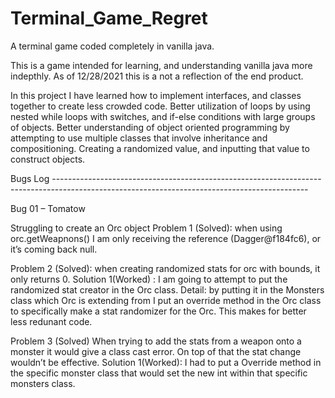 # Terminal_Game_Regret
A terminal game coded completely in vanilla java.

This is a game intended for learning, and understanding vanilla java more indepthly.
As of 12/28/2021 this is a not a reflection of the end product. 

In this project I have learned how to implement interfaces, and classes together to create less crowded code.
Better utilization of loops by using nested while loops with switches, and if-else conditions with large groups of objects.
Better understanding of object oriented programming by attempting to use multiple classes that involve inheritance and compositioning.
Creating a randomized value, and inputting that value to construct objects.






Bugs Log ---------------------------------------------------------------------------------------------------------------------------------------------

Bug 01 – Tomatow

Struggling to create an Orc object
Problem 1 (Solved): when using orc.getWeapnons() I am only receiving the reference (Dagger@f184fc6), or it’s coming back null.

Problem 2 (Solved): when creating randomized stats for orc with bounds, it only returns 0.
Solution 1(Worked) : I am going to attempt to put the randomized stat creator in the Orc class. 
Detail: by putting it in the Monsters class which Orc is extending from I put an override method in the Orc class to specifically make a stat randomizer for the Orc. This makes for better less redunant code.

Problem 3 (Solved) When trying to add the stats from a weapon onto a monster it would give a class cast error. On top of that the stat change wouldn’t be effective.
Solution 1(Worked): I had to put a Override method in the specific monster class that would set the new int within that specific monsters class. 
